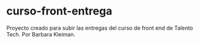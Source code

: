 # curso-front-entrega
Proyecto creado para subir las entregas del curso de front end de Talento Tech. Por Barbara Kleiman.
